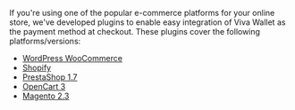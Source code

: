 If you're using one of the popular e-commerce platforms for your online store, we've developed plugins to enable easy integration of Viva Wallet as the payment method at checkout. These plugins cover the following platforms/versions:

 - <a href="https://woocommerce.com/products/viva-wallet-for-woocommerce">WordPress WooCommerce</a><br/>
 - <a href="https://developer.vivapayments.com/e-commerce-plugins/shopify">Shopify</a><br/>
 - <a href="https://github.com/VivaPayments/API/tree/master/Plugins/prestashop/prestashop1.7/vivawallet">PrestaShop 1.7</a><br/>
 - <a href="https://github.com/VivaPayments/API/tree/master/Plugins/opencart/Opencart%203">OpenCart 3</a><br/>
 - <a href="https://github.com/VivaPayments/API/tree/master/Plugins/magento/magento23_vivawallet">Magento 2.3</a>
